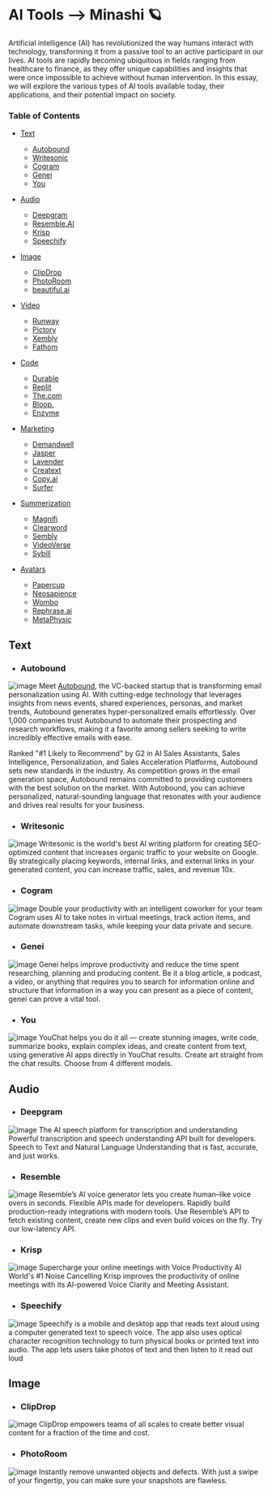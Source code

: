 # AI Tools --> Minashi 🪐
Artificial intelligence (AI) has revolutionized the way humans interact with technology, transforming it from a passive tool to an active participant in our lives. AI tools are rapidly becoming ubiquitous in fields ranging from healthcare to finance, as they offer unique capabilities and insights that were once impossible to achieve without human intervention. In this essay, we will explore the various types of AI tools available today, their applications, and their potential impact on society.

### Table of Contents


- [Text](#text)
  - [Autobound](#autobound)
  - [Writesonic](#writesonic)
  - [Cogram](#cogram)
  - [Genei](#genei)
  - [You](#you)
  
- [Audio](#audio)
  - [Deepgram](#deepgram)
  - [Resemble.AI](#resemble)
  - [Krisp](#krisp)
  - [Speechify](#speechify)
  
 - [Image](#image)
   - [ClipDrop](#clipdrop)
   - [PhotoRoom](#photoroom)
   - [beautiful.ai](#beautiful.ai)
  
  - [Video](#video)
    - [Runway](#runway)
    - [Pictory](#pictory)
    - [Xembly](#xembly)
    - [Fathom](#fathom)
  
  - [Code](#code)
    - [Durable](#durable)
    - [Replit](#replit)
    - [The.com](#the.com)
    - [Bloop.](#bloop.)
    - [Enzyme](#enzyme)
  
  - [Marketing](#marketing)
    - [Demandwell](#demandwell)
    - [Jasper](#jasper)
    - [Lavender](#lavender)
    - [Creatext](#creatext)
    - [Copy.ai](#copy.ai)
    - [Surfer](#surfer)
  
  - [Summerization](#summerization)
    - [Magnifi](#magnifi)
    - [Clearword](#clearword)
    - [Sembly](#sembly)
    - [VideoVerse](#videoverse)
    - [Sybill](#sybill)
    
  - [Avatars](#avatars)
    - [Papercup](#papercup)
    - [Neosapience](#neosapience)
    - [Wombo](#wombo)
    - [Rephrase.ai](#rephrase.ai)
    - [MetaPhysic](#metaphysic)
    
  ## Text
  
  - ### Autobound
  ![image](https://user-images.githubusercontent.com/78617923/231533683-95f76a38-2fac-4c9d-818e-0154a9a8b5de.png)
Meet [Autobound](https://www.autobound.ai), the VC-backed startup that is transforming email personalization using AI. With cutting-edge technology that leverages insights from news events, shared experiences, personas, and market trends, Autobound generates hyper-personalized emails effortlessly. Over 1,000 companies trust Autobound to automate their prospecting and research workflows, making it a favorite among sellers seeking to write incredibly effective emails with ease.

Ranked "#1 Likely to Recommend" by G2 in AI Sales Assistants, Sales Intelligence, Personalization, and Sales Acceleration Platforms, Autobound sets new standards in the industry. As competition grows in the email generation space, Autobound remains committed to providing customers with the best solution on the market. With Autobound, you can achieve personalized, natural-sounding language that resonates with your audience and drives real results for your business.

  - ### Writesonic
  ![image](https://user-images.githubusercontent.com/78617923/231536492-9cc321ee-f206-45b3-bb90-0010f3218f93.png)
Writesonic is the world's best AI writing platform for creating SEO-optimized content that increases organic traffic to your website on Google. By strategically placing keywords, internal links, and external links in your generated content, you can increase traffic, sales, and revenue 10x.

  - ### Cogram
  ![image](https://user-images.githubusercontent.com/78617923/231537895-46f61354-6048-491a-a7c3-f76e50e7668e.png)
Double your productivity with an intelligent coworker for your team
Cogram uses AI to take notes in virtual meetings, track action items, and automate downstream tasks, while keeping your data private and secure.

  - ### Genei
  ![image](https://user-images.githubusercontent.com/78617923/231539046-731b17af-110c-4d82-86fd-19c9dd8c8eef.png)
Genei helps improve productivity and reduce the time spent researching, planning and producing content.
Be it a blog article, a podcast, a video, or anything that requires you to search for information online and structure that information in a way you can present as a piece of content, genei can prove a vital tool.

  - ### You
  ![image](https://user-images.githubusercontent.com/78617923/231539556-06b9b737-f1a0-4e42-a59b-0477a028f577.png)
YouChat helps you do it all — create stunning images, write code, summarize books, explain complex ideas, and create content from text, using generative AI apps directly in YouChat results.
Create art straight from the chat results. Choose from 4 different models.

  ## Audio
  
  - ### Deepgram
  ![image](https://user-images.githubusercontent.com/78617923/231559222-84fc1fab-2625-4eda-b1f9-a567db4785f8.png)
The AI speech platform for transcription and understanding
Powerful transcription and speech understanding API built for developers.
Speech to Text and Natural Language Understanding that is fast, accurate, and just works.

  - ### Resemble 
  ![image](https://user-images.githubusercontent.com/78617923/231611492-21b9f85c-a302-4d92-b7e0-db8e4d9772e7.png)
Resemble’s AI voice generator lets you create human–like voice overs in seconds. 
Flexible APIs made for developers.
Rapidly build production-ready integrations with modern tools. Use Resemble’s API to fetch existing content, create new clips and even build voices on the fly. Try our low-latency API.

  - ### Krisp
  ![image](https://user-images.githubusercontent.com/78617923/231611878-99ee6204-a2a0-48e5-a8a2-4b7d83f6d561.png)
Supercharge your online meetings with Voice Productivity AI
World's #1 Noise Cancelling
Krisp improves the productivity of online meetings with its AI-powered Voice Clarity and Meeting Assistant.

  - ### Speechify
  ![image](https://user-images.githubusercontent.com/78617923/231670106-3d6deab8-86b7-4c8f-ab68-8f98309e2fdd.png)
Speechify is a mobile and desktop app that reads text aloud using a computer generated text to speech voice. The app also uses optical character recognition technology to turn physical books or printed text into audio. The app lets users take photos of text and then listen to it read out loud

  ## Image
  
  - ### ClipDrop
  ![image](https://user-images.githubusercontent.com/78617923/231671113-f877da75-698d-4ad7-a033-1812b94213d2.png)
ClipDrop empowers teams of all scales to create better visual content for a fraction of the time and cost.

  - ### PhotoRoom
  ![image](https://user-images.githubusercontent.com/78617923/231672945-ad7bf49d-d930-41c8-b7c4-99fdffc0e3de.png)
Instantly remove unwanted objects and defects. With just a swipe of your fingertip, you can make sure your snapshots are flawless.
